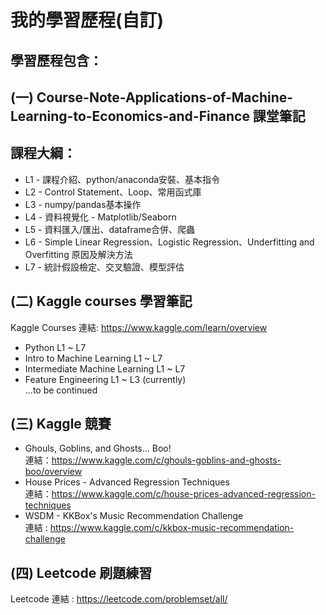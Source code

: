 # 我的學習歷程(自訂)

## 學習歷程包含：

## (一) Course-Note-Applications-of-Machine-Learning-to-Economics-and-Finance 課堂筆記

## 課程大綱：

- L1 - 課程介紹、python/anaconda安裝、基本指令
- L2 - Control Statement、Loop、常用函式庫
- L3 - numpy/pandas基本操作
- L4 - 資料視覺化 - Matplotlib/Seaborn
- L5 - 資料匯入/匯出、dataframe合併、爬蟲
- L6 - Simple Linear Regression、Logistic Regression、Underfitting and Overfitting 原因及解決方法
- L7 - 統計假設檢定、交叉驗證、模型評估

## (二) Kaggle courses 學習筆記

 Kaggle Courses 連結: https://www.kaggle.com/learn/overview

 - Python L1 ~ L7
 - Intro to Machine Learning L1 ~ L7
 - Intermediate Machine Learning L1 ~ L7
 - Feature Engineering L1 ~ L3 (currently)
	<br>
 ...to be continued


## (三) Kaggle 競賽

 - Ghouls, Goblins, and Ghosts... Boo! <br>
  連結：https://www.kaggle.com/c/ghouls-goblins-and-ghosts-boo/overview
 - House Prices - Advanced Regression Techniques <br>
  連結：https://www.kaggle.com/c/house-prices-advanced-regression-techniques
 - WSDM - KKBox's Music Recommendation Challenge <br>
  連結 : https://www.kaggle.com/c/kkbox-music-recommendation-challenge

## (四) Leetcode 刷題練習
 Leetcode 連結 : https://leetcode.com/problemset/all/